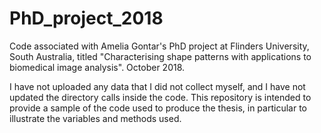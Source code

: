 # PhD_project_2018
Code associated with Amelia Gontar's PhD project at Flinders University, South Australia, titled "Characterising shape patterns with applications to biomedical image analysis". October 2018.

I have not uploaded any data that I did not collect myself, and I have not updated the directory calls inside the code. This repository is intended to provide a sample of the code used to produce the thesis, in particular to illustrate the variables and methods used.

